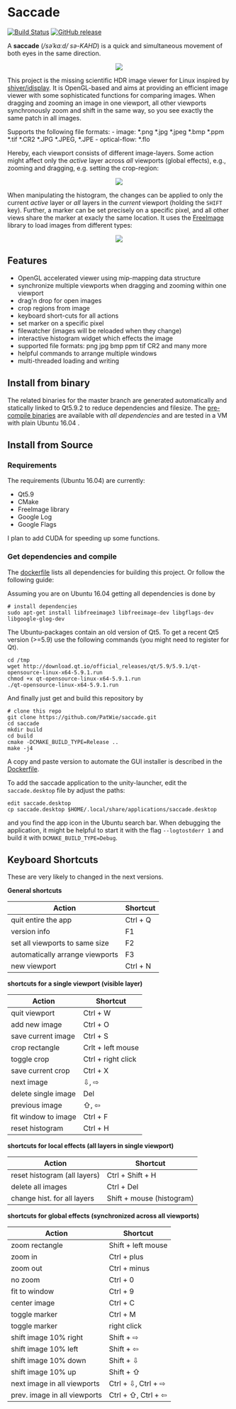  # Saccade
[![Build Status](http://ci.patwie.com/api/badges/PatWie/saccade/status.svg)](http://ci.patwie.com/PatWie/saccade)
[![GitHub release](https://img.shields.io/badge/release-get_latest-blue.svg)](https://files.patwie.com/builds/saccade/)

A **saccade** (*/səˈkɑːd/ sə-KAHD*) is a quick and simultaneous movement of both eyes in the same direction.

<p align="center"> <img src="https://github.com/patwie-stuff/img/blob/master/saccade_intro.gif?raw=true"> </p>

This project is the missing scientific HDR image viewer for Linux inspired by [shiver/idisplay](https://sourceforge.net/p/shiver/idisplay). It is OpenGL-based and aims at providing an efficient image viewer with some sophisticated functions for comparing images. When dragging and zooming an image in one viewport, all other viewports synchronously zoom and shift in the same way, so you see exactly the same patch in all images.

Supports the following file formats:
    - image: *.png *.jpg *.jpeg *.bmp *.ppm *.tif *.CR2 *.JPG *.JPEG, *.JPE
    - optical-flow: *.flo

Hereby, each viewport consists of different image-layers. Some action might affect only the *active* layer across *all* viewports (global effects), e.g., zooming and dragging, e.g. setting the crop-region:

<p align="center"> <img src="https://github.com/patwie-stuff/img/blob/master/saccade_crop.gif?raw=true"> </p>

When manipulating the histogram, the changes can be applied to only the current *active* layer or *all* layers in the *current* viewport (holding the `SHIFT` key). Further, a marker can be set precisely on a specific pixel, and all other views share the marker at exacly the same location. It uses the [FreeImage](freeimage.sourceforge.net) library to load images from different types:

<p align="center"> <img src="https://github.com/patwie-stuff/img/blob/master/saccade_histogram.gif?raw=true"> </p>

## Features

- OpenGL accelerated viewer using mip-mapping data structure
- synchronize multiple viewports when dragging and zooming within one viewport
- drag'n drop for open images
- crop regions from image
- keyboard short-cuts for all actions
- set marker on a specific pixel
- filewatcher (images will be reloaded when they change)
- interactive histogram widget which effects the image
- supported file formats: png jpg bmp ppm tif CR2 and many more
- helpful commands to arrange multiple windows
- multi-threaded loading and writing

## Install from binary

The related binaries for the master branch are generated automatically and statically linked to Qt5.9.2 to reduce dependencies and filesize. The [pre-compile binaries](https://files.patwie.com/builds/saccade/) are available with *all dependencies* and are tested in a VM with plain Ubuntu 16.04 .

## Install from Source

### Requirements

The requirements (Ubuntu 16.04) are currently:

- Qt5.9
- CMake
- FreeImage library
- Google Log
- Google Flags

I plan to add CUDA for speeding up some functions.

### Get dependencies and compile

The [dockerfile](https://github.com/PatWie/saccade/blob/master/Dockerfile) lists all dependencies for building this project. Or follow the following guide:

Assuming you are on Ubuntu 16.04 getting all dependencies is done by

    # install dependencies
    sudo apt-get install libfreeimage3 libfreeimage-dev libgflags-dev libgoogle-glog-dev

The Ubuntu-packages contain an old version of Qt5. To get a recent Qt5 version (>=5.9) use the following commands (you might need to register for Qt).

    cd /tmp
    wget http://download.qt.io/official_releases/qt/5.9/5.9.1/qt-opensource-linux-x64-5.9.1.run
    chmod +x qt-opensource-linux-x64-5.9.1.run
    ./qt-opensource-linux-x64-5.9.1.run

And finally just get and build this repository by

    # clone this repo
    git clone https://github.com/PatWie/saccade.git
    cd saccade
    mkdir build
    cd build
    cmake -DCMAKE_BUILD_TYPE=Release ..
    make -j4

A copy and paste version to automate the GUI installer is described in the [Dockerfile](https://github.com/PatWie/saccade/blob/master/.deploy/images/dynamic/Dockerfile).

To add the saccade application to the unity-launcher, edit the `saccade.desktop` file by adjust the paths:

    edit saccade.desktop
    cp saccade.desktop $HOME/.local/share/applications/saccade.desktop

and you find the app icon in the Ubuntu search bar. When debugging the application, it might be helpful to start it with the flag `--logtostderr 1` and build it with `DCMAKE_BUILD_TYPE=Debug`.

## Keyboard Shortcuts

These are very likely to changed in the next versions.

**General shortcuts**

| Action                        | Shortcut                  |
| ------                        | ------                    |
| quit entire the app           | Ctrl + Q                  |
| version info                  | F1                        |
| set all viewports to same size| F2                        |
| automatically arrange viewports | F3                        |
| new viewport                  | Ctrl + N                  |

**shortcuts for a single viewport (visible layer)**

| Action                        | Shortcut                  |
| ------                        | ------                    |
| quit viewport                 | Ctrl + W                  |
| add new image                 | Ctrl + O                  |
| save current image            | Ctrl + S                  |
| crop rectangle                | Crlt + left mouse         |
| toggle crop                   | Ctrl + right click        |
| save current crop             | Ctrl + X                  |
| next image                    | ⇩, ⇨                      |
| delete single image           | Del                       |
| previous image                | ⇧, ⇦                      |
| fit window to image           | Ctrl + F                  |
| reset histogram               | Ctrl + H                  |

**shortcuts for local effects (all layers in single viewport)**

| Action                        | Shortcut                  |
| ------                        | ------                    |
| reset histogram (all layers)  | Ctrl + Shift + H          |
| delete all images             | Ctrl + Del                |
| change hist. for all layers   | Shift + mouse (histogram) |

**shortcuts for global effects (synchronized across all viewports)**

| Action                        | Shortcut                  |
| ------                        | ------                    |
| zoom rectangle                | Shift + left mouse        |
| zoom in                       | Ctrl + plus               |
| zoom out                      | Ctrl + minus              |
| no zoom                       | Ctrl + 0                  |
| fit to window                 | Ctrl + 9                  |
| center image                  | Ctrl + C                  |
| toggle marker                 | Ctrl + M                  |
| toggle marker                 | right click               |
| shift image 10% right         | Shift + ⇨                 |
| shift image 10% left          | Shift + ⇦                 |
| shift image 10% down          | Shift + ⇩                 |
| shift image 10% up            | Shift + ⇧                 |
| next image in all viewports   | Ctrl + ⇩, Ctrl + ⇨        |
| prev. image in all viewports  | Ctrl + ⇧, Ctrl + ⇦        |

